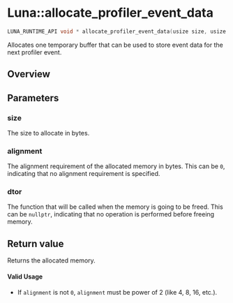 # Luna::allocate_profiler_event_data

```c++
LUNA_RUNTIME_API void * allocate_profiler_event_data(usize size, usize alignment, void(*dtor)(void *)=nullptr)
```

Allocates one temporary buffer that can be used to store event data for the next profiler event. 

## Overview


## Parameters
### size
The size to allocate in bytes. 

### alignment
The alignment requirement of the allocated memory in bytes. This can be `0`, indicating that no alignment requirement is specified. 

### dtor
The function that will be called when the memory is going to be freed. This can be `nullptr`, indicating that no operation is performed before freeing memory. 

## Return value
Returns the allocated memory. 

#### Valid Usage
* If `alignment` is not `0`, `alignment` must be power of 2 (like 4, 8, 16, etc.). 

